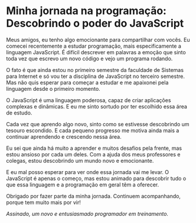 # Minha jornada na programação: Descobrindo o poder do JavaScript

Meus amigos, eu tenho algo emocionante para compartilhar com vocês. Eu comecei recentemente a estudar programação, mais especificamente a linguagem JavaScript. É difícil descrever em palavras a emoção que sinto toda vez que escrevo um novo código e vejo um programa rodando.

O fato é que ainda estou no primeiro semestre da faculdade de Sistemas para Internet e só vou ter a disciplina de JavaScript no terceiro semestre. Mas não quis esperar para começar a estudar e me apaixonei pela linguagem desde o primeiro momento.

O JavaScript é uma linguagem poderosa, capaz de criar aplicações complexas e dinâmicas. E eu me sinto sortudo por ter escolhido essa área de estudo.

Cada vez que aprendo algo novo, sinto como se estivesse descobrindo um tesouro escondido. E cada pequeno progresso me motiva ainda mais a continuar aprendendo e crescendo nessa área.

Eu sei que ainda há muito a aprender e muitos desafios pela frente, mas estou ansioso por cada um deles. Com a ajuda dos meus professores e colegas, estou descobrindo um mundo novo e emocionante.

E eu mal posso esperar para ver onde essa jornada vai me levar. O JavaScript é apenas o começo, mas estou animado para descobrir tudo o que essa linguagem e a programação em geral têm a oferecer.

Obrigado por fazer parte da minha jornada. Continuem acompanhando, porque tem muito mais por vir!

_Assinado, um novo e entusiasmado programador em treinamento._
